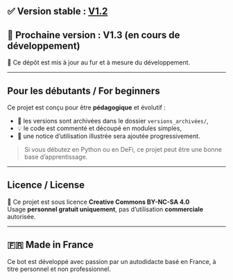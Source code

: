 ## ✅ Version stable : [V1.2](versions_archiv%C3%A9es/v1.2)
## 🚧 Prochaine version : V1.3 (en cours de développement)
📌 Ce dépôt est mis à jour au fur et à mesure du développement.

---

## Pour les débutants / For beginners

Ce projet est conçu pour être **pédagogique** et évolutif :

- 📁 les versions sont archivées dans le dossier `versions_archivées/`,
- 💡 le code est commenté et découpé en modules simples,
- 📝 une notice d’utilisation illustrée sera ajoutée progressivement.

> Si vous débutez en Python ou en DeFi, ce projet peut être une bonne base d’apprentissage.

---

## Licence / License

📄 Ce projet est sous licence **Creative Commons BY-NC-SA 4.0**  
Usage **personnel gratuit uniquement**, pas d’utilisation **commerciale** autorisée.

---

## 🇫🇷 Made in France

Ce bot est développé avec passion par un autodidacte basé en France, à titre personnel et non professionnel.
